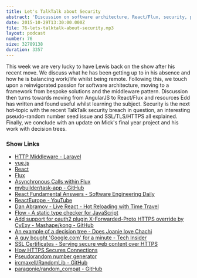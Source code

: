 ```yaml
---
title: Let's TalkTalk about Security
abstract: 'Discussion on software architecture, React/Flux, security, pseudo-random numbers and much more...'
date: 2015-10-29T13:30:00.000Z
file: 76-lets-talktalk-about-security.mp3
layout: podcast
number: 76
size: 32789138
duration: 3357
---
```


This week we are very lucky to have Lewis back on the show after his recent move.
We discuss what he has been getting up to in his absence and how he is balancing work/life whilst being remote.
Following this, we touch upon a reinvigorated passion for software architecture, moving to a framework from bespoke solutions and the middleware pattern.
Discussion then turns towards moving from AngularJS to React/Flux and resources Edd has written and found useful whilst learning the subject.
Security is the next hot-topic with the recent TalkTalk security breach in question, an interesting pseudo-random number seed issue and SSL/TLS/HTTPS all explained.
Finally, we conclude with an update on Mick's final year project and his work with decision trees.

### Show Links

- [HTTP Middleware - Laravel](http://laravel.com/docs/5.1/middleware)
- [vue.js](http://vuejs.org/)
- [React](http://facebook.github.io/react/)
- [Flux](https://facebook.github.io/flux/)
- [Asynchronous Calls within Flux](http://tech.mybuilder.com/asynchronous-calls-within-flux/)
- [mybuilder/task-app - GitHub](https://github.com/mybuilder/task-app)
- [React Fundamental Answers - Software Engineering Daily](http://softwareengineeringdaily.com/2015/09/21/react-fundamental-answers/)
- [ReactEurope - YouTube](https://www.youtube.com/channel/UCorlLn2oZfgOJ-FUcF2eZ1A)
- [Dan Abramov - Live React - Hot Reloading with Time Travel](https://www.youtube.com/watch?v=xsSnOQynTHs)
- [Flow - A static type checker for JavaScript](http://flowtype.org/)
- [Add support for oauth2 plugin X-Forwarded-Proto HTTPS override by CyExy - Mashape/kong - GitHub](https://github.com/Mashape/kong/pull/650)
- [An example of a decision tree - Does Joanie love Chachi](http://michaelbudd.org/other/decisionTrees)
- [A guy bought 'Google.com' for a minute - Tech Insider](http://www.techinsider.io/this-guy-bought-googlecom-from-google-for-one-minute-2015-9)
- [SSL Certificates - Serving secure web content over HTTPS](https://www.youtube.com/watch?v=earzZpX-PiY)
- [How HTTPS Secures Connections](http://blog.hartleybrody.com/https-certificates/)
- [Pseudorandom number generator](https://en.wikipedia.org/wiki/Pseudorandom_number_generator)
- [ircmaxell/RandomLib - GitHub](https://github.com/ircmaxell/RandomLib)
- [paragonie/random_compat - GitHub](https://github.com/paragonie/random_compat)
